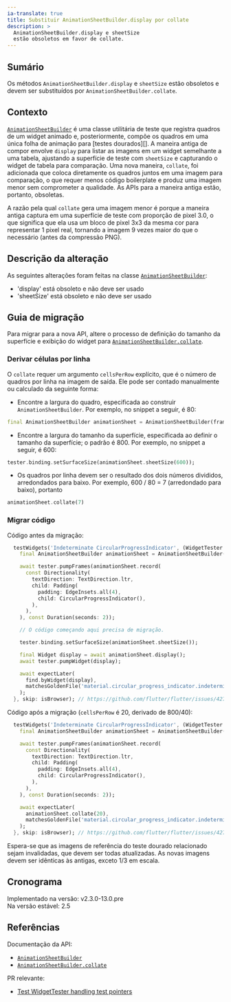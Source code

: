 ```yaml
---
ia-translate: true
title: Substituir AnimationSheetBuilder.display por collate
description: >
  AnimationSheetBuilder.display e sheetSize
  estão obsoletos em favor de collate.
---
```


## Sumário

Os métodos `AnimationSheetBuilder.display` e `sheetSize`
estão obsoletos e devem ser substituídos por
`AnimationSheetBuilder.collate`.

## Contexto

[`AnimationSheetBuilder`][] é uma classe utilitária de
teste que registra quadros de um widget animado e,
posteriormente, compõe os quadros em uma única folha
de animação para [testes dourados][]. A maneira antiga
de compor envolve `display` para listar as imagens em
um widget semelhante a uma tabela, ajustando a superfície
de teste com `sheetSize` e capturando o widget de tabela
para comparação. Uma nova maneira, `collate`, foi
adicionada que coloca diretamente os quadros juntos em
uma imagem para comparação, o que requer menos código
boilerplate e produz uma imagem menor sem comprometer
a qualidade. As APIs para a maneira antiga estão,
portanto, obsoletas.

A razão pela qual `collate` gera uma imagem menor é
porque a maneira antiga captura em uma superfície de
teste com proporção de pixel 3.0, o que significa que
ela usa um bloco de pixel 3x3 da mesma cor para
representar 1 pixel real, tornando a imagem 9 vezes
maior do que o necessário (antes da compressão PNG).

## Descrição da alteração

As seguintes alterações foram feitas na classe
[`AnimationSheetBuilder`][]:

* 'display' está obsoleto e não deve ser usado
* 'sheetSize' está obsoleto e não deve ser usado

## Guia de migração

Para migrar para a nova API, altere o processo de
definição do tamanho da superfície e exibição do
widget para [`AnimationSheetBuilder.collate`][].

### Derivar células por linha

O `collate` requer um argumento `cellsPerRow` explícito,
que é o número de quadros por linha na imagem de saída.
Ele pode ser contado manualmente ou calculado da
seguinte forma:

* Encontre a largura do quadro, especificada ao
  construir `AnimationSheetBuilder`. Por exemplo, no
  snippet a seguir, é 80:

```dart
final AnimationSheetBuilder animationSheet = AnimationSheetBuilder(frameSize: const Size(80, 30));
```

* Encontre a largura do tamanho da superfície, especificada
  ao definir o tamanho da superfície; o padrão é 800. Por
  exemplo, no snippet a seguir, é 600:

```dart
tester.binding.setSurfaceSize(animationSheet.sheetSize(600));
```

* Os quadros por linha devem ser o resultado dos dois
  números divididos, arredondados para baixo. Por
  exemplo, 600 / 80 = 7 (arredondado para baixo), portanto

```dart
animationSheet.collate(7)
```

### Migrar código

Código antes da migração:

```dart
  testWidgets('Indeterminate CircularProgressIndicator', (WidgetTester tester) async {
    final AnimationSheetBuilder animationSheet = AnimationSheetBuilder(frameSize: const Size(40, 40));

    await tester.pumpFrames(animationSheet.record(
      const Directionality(
        textDirection: TextDirection.ltr,
        child: Padding(
          padding: EdgeInsets.all(4),
          child: CircularProgressIndicator(),
        ),
      ),
    ), const Duration(seconds: 2));

    // O código começando aqui precisa de migração.

    tester.binding.setSurfaceSize(animationSheet.sheetSize());

    final Widget display = await animationSheet.display();
    await tester.pumpWidget(display);

    await expectLater(
      find.byWidget(display),
      matchesGoldenFile('material.circular_progress_indicator.indeterminate.png'),
    );
  }, skip: isBrowser); // https://github.com/flutter/flutter/issues/42767
```

Código após a migração (`cellsPerRow` é 20, derivado de 800/40):

```dart
  testWidgets('Indeterminate CircularProgressIndicator', (WidgetTester tester) async {
    final AnimationSheetBuilder animationSheet = AnimationSheetBuilder(frameSize: const Size(40, 40));

    await tester.pumpFrames(animationSheet.record(
      const Directionality(
        textDirection: TextDirection.ltr,
        child: Padding(
          padding: EdgeInsets.all(4),
          child: CircularProgressIndicator(),
        ),
      ),
    ), const Duration(seconds: 2));

    await expectLater(
      animationSheet.collate(20),
      matchesGoldenFile('material.circular_progress_indicator.indeterminate.png'),
    );
  }, skip: isBrowser); // https://github.com/flutter/flutter/issues/42767
```

Espera-se que as imagens de referência do teste dourado
relacionado sejam invalidadas, que devem ser todas
atualizadas. As novas imagens devem ser idênticas às
antigas, exceto 1/3 em escala.

## Cronograma

Implementado na versão: v2.3.0-13.0.pre<br>
Na versão estável: 2.5

## Referências

Documentação da API:

* [`AnimationSheetBuilder`][]
* [`AnimationSheetBuilder.collate`][]

PR relevante:

* [Test WidgetTester handling test pointers][]

[`AnimationSheetBuilder`]: {{site.api}}/flutter/flutter_test/AnimationSheetBuilder-class.html
[`AnimationSheetBuilder.collate`]: {{site.api}}/flutter/flutter_test/AnimationSheetBuilder/collate.html
[golden testing]: {{site.api}}/flutter/flutter_test/matchesGoldenFile.html
[Test WidgetTester handling test pointers]: {{site.repo.flutter}}/pull/83337
